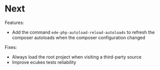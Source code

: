 # Next

Features:

- Add the command `ede-php-autoload-reload-autoloads` to refresh the
  composer autoloads when the composer configuration changed

Fixes:

- Always load the root project when visiting a third-party source
- Improve ecukes tests reliability
